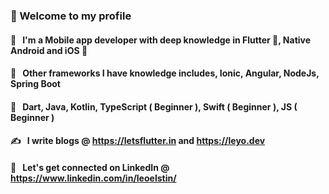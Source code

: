 ###  📱 Welcome to my profile 
#### 😬 &nbsp; I'm a Mobile app developer with deep knowledge in Flutter 💙, Native Android and iOS   
#### 🙊 &nbsp; Other frameworks I have knowledge includes, Ionic, Angular, NodeJs, Spring Boot
#### 🙇 &nbsp; Dart, Java, Kotlin, TypeScript ( Beginner ), Swift ( Beginner ), JS ( Beginner )
#### ✍️  &nbsp; I write blogs @ https://letsflutter.in and https://leyo.dev
#### 📕 &nbsp; Let's get connected on LinkedIn @ https://www.linkedin.com/in/leoelstin/
